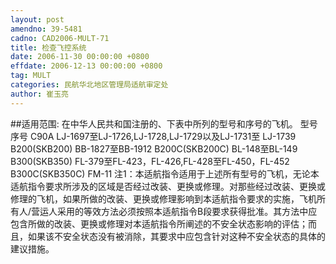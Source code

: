 ```yaml
---
layout: post
amendno: 39-5481
cadno: CAD2006-MULT-71
title: 检查飞控系统
date: 2006-11-30 00:00:00 +0800
effdate: 2006-12-13 00:00:00 +0800
tag: MULT
categories: 民航华北地区管理局适航审定处
author: 崔玉亮
---
```


##适用范围:
在中华人民共和国注册的、下表中所列的型号和序号的飞机。
型号  序号
C90A  LJ-1697至LJ-1726,LJ-1728,LJ-1729以及LJ-1731至 LJ-1739
B200(SKB200)  BB-1827至BB-1912
B200C(SKB200C)  BL-148至BL-149
B300(SKB350)  FL-379至FL-423，FL-426,FL-428至FL-450，FL-452
B300C(SKB350C)  FM-11
注1：本适航指令适用于上述所有型号的飞机，无论本适航指令要求所涉及的区域是否经过改装、更换或修理。对那些经过改装、更换或修理的飞机，如果所做的改装、更换或修理影响到本适航指令要求的实施，飞机所有人/营运人采用的等效方法必须按照本适航指令B段要求获得批准。其方法中应包含所做的改装、更换或修理对本适航指令所阐述的不安全状态影响的评估；而且，如果该不安全状态没有被消除，其要求中应包含针对这种不安全状态的具体的建议措施。

